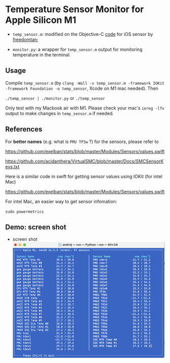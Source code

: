# Temperature Sensor Monitor for Apple Silicon M1

- `temp_sensor.m`: modified on the Objective-C [code](https://github.com/freedomtan/sensors/blob/master/sensors/sensors.m) for iOS sensor by [freedomtan](https://github.com/freedomtan);

- `monitor.py`: a wrapper for `temp_sensor.m` output for monitoring temperature in the terminal.

## Usage

Compile `temp_sensor.m` (by `clang -Wall -v temp_sensor.m -framework IOKit -framework Foundation -o temp_sensor`, Xcode on M1 mac needed). Then

`./temp_sensor | ./monitor.py` or `./temp_sensor`

Only test with my Macbook air with M1. Please check your mac's `ioreg -lfx` output to make changes in `temp_sensor.m` if needed.

## References

For **better names** (e.g. what is `PMU TP3w` ?) for the sensors, please refer to

https://github.com/exelban/stats/blob/master/Modules/Sensors/values.swift

https://github.com/acidanthera/VirtualSMC/blob/master/Docs/SMCSensorKeys.txt

Here is a similar code in swift for getting sensor values using IOKit (for intel Mac)

https://github.com/exelban/stats/blob/master/Modules/Sensors/values.swift

For intel Mac, an easier way to get sensor infomation:

`sudo powermetrics`


## Demo: screen shot 
- screen shot
![screen shot](https://github.com/Andrej-Antipov/apple_sensors/blob/master/demo/33.png)
<!---

![screen shot](screen_shot.png)
--->



